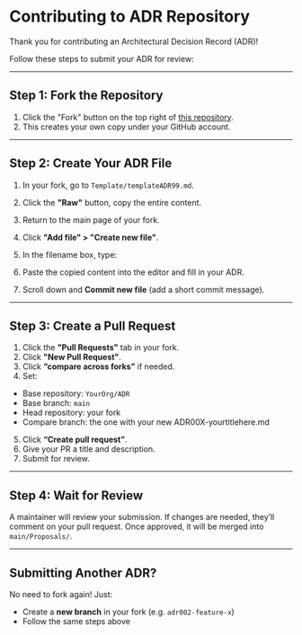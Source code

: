 # Contributing to ADR Repository

Thank you for contributing an Architectural Decision Record (ADR)!

Follow these steps to submit your ADR for review:

---

## Step 1: Fork the Repository

1. Click the "Fork" button on the top right of [this repository](https://github.com/YourOrg/ADR).
2. This creates your own copy under your GitHub account.

---

## Step 2: Create Your ADR File

1. In your fork, go to `Template/templateADR99.md`.
2. Click the **"Raw"** button, copy the entire content.
3. Return to the main page of your fork.
4. Click **"Add file" > "Create new file"**.
5. In the filename box, type:

6. Paste the copied content into the editor and fill in your ADR.
7. Scroll down and **Commit new file** (add a short commit message).

---

## Step 3: Create a Pull Request

1. Click the **"Pull Requests"** tab in your fork.
2. Click **"New Pull Request"**.
3. Click **“compare across forks”** if needed.
4. Set:
- Base repository: `YourOrg/ADR`
- Base branch: `main`
- Head repository: your fork
- Compare branch: the one with your new ADR00X-yourtitlehere.md

5. Click **“Create pull request”**.
6. Give your PR a title and description.
7. Submit for review.

---

## Step 4: Wait for Review

A maintainer will review your submission. If changes are needed, they’ll comment on your pull request. Once approved, it will be merged into `main/Proposals/`.

---

## Submitting Another ADR?

No need to fork again! Just:
- Create a **new branch** in your fork (e.g. `adr002-feature-x`)
- Follow the same steps above

